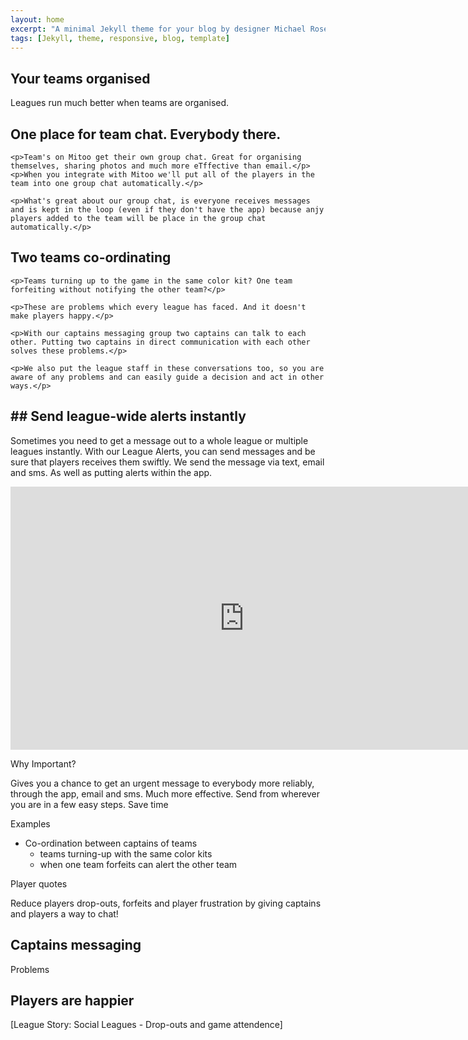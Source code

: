 ```yaml
---
layout: home
excerpt: "A minimal Jekyll theme for your blog by designer Michael Rose."
tags: [Jekyll, theme, responsive, blog, template]
---
```


<div class="page-header"></div>

<div class="detail">
  <section>
    <h1>Your teams organised</h1>
    <p>Leagues run much better when teams are organised.</p>
  </section>
</div>


<div class="detail">
  <section>
    <h2>One place for team chat. Everybody there.</h2>

    <p>Team's on Mitoo get their own group chat. Great for organising themselves, sharing photos and much more eTffective than email.</p>
    <p>When you integrate with Mitoo we'll put all of the players in the team into one group chat automatically.</p>

    <p>What's great about our group chat, is everyone receives messages and is kept in the loop (even if they don't have the app) because anjy players added to the team will be place in the group chat automatically.</p>
  </section>
</div>

<div class="detail">
  <section>
    <h2>Two teams co-ordinating</h2>

    <p>Teams turning up to the game in the same color kit? One team forfeiting without notifying the other team?</p>

    <p>These are problems which every league has faced. And it doesn't make players happy.</p>

    <p>With our captains messaging group two captains can talk to each other. Putting two captains in direct communication with each other solves these problems.</p>

    <p>We also put the league staff in these conversations too, so you are aware of any problems and can easily guide a decision and act in other ways.</p>
  </section>
</div>


<div class="detail">
  <section>
    <h2>## Send league-wide alerts instantly</h2>
    <p>Sometimes you need to get a message out to a whole league or multiple leagues instantly. With our League Alerts, you can send messages and be sure that players receives them swiftly. We send the message via text, email and sms. As well as putting alerts within the app.</p>
  </section>
</div>


<div class="detail">
  <section>
    <div class="iframe-embed"><iframe src="https://player.vimeo.com/video/141122607?wmode=transparent" frameborder="0" title="Mitoo - Messenger" webkitallowfullscreen="" mozallowfullscreen="" allowfullscreen="" data-aspectratio="0.562962962962963" style="width: 748px; height: 421.096px; opacity: 1; visibility: visible;"></iframe></div>
  </section>
</div>



Why Important?

Gives you a chance to get an urgent message to everybody more reliably, through the app, email and sms.
Much more effective.
Send from wherever you are in a few easy steps.
Save time



Examples

- Co-ordination between captains of teams
  - teams turning-up with the same color kits
  - when one team forfeits can alert the other team

Player quotes



Reduce players drop-outs, forfeits and player frustration by giving captains and players a way to chat!

## Captains messaging
Problems 

## Players are happier



[League Story: Social Leagues - Drop-outs and game attendence]